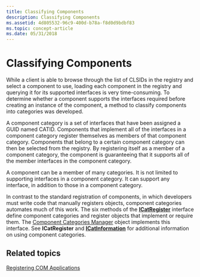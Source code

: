 ```yaml
---
title: Classifying Components
description: Classifying Components
ms.assetid: 4d805532-96c9-400d-b78a-f8d0d9bdbf83
ms.topic: concept-article
ms.date: 05/31/2018
---
```


# Classifying Components

While a client is able to browse through the list of CLSIDs in the registry and select a component to use, loading each component in the registry and querying it for its supported interfaces is very time-consuming. To determine whether a component supports the interfaces required before creating an instance of the component, a method to classify components into categories was developed.

A component category is a set of interfaces that have been assigned a GUID named CATID. Components that implement all of the interfaces in a component category register themselves as members of that component category. Components that belong to a certain component category can then be selected from the registry. By registering itself as a member of a component category, the component is guaranteeing that it supports all of the member interfaces in the component category.

A component can be a member of many categories. It is not limited to supporting interfaces in a component category. It can support any interface, in addition to those in a component category.

In contrast to the standard registration of components, in which developers must write code that manually registers objects, component categories automates much of this work. The six methods of the [**ICatRegister**](/windows/desktop/api/ComCat/nn-comcat-icatregister) interface define component categories and register objects that implement or require them. The [Component Categories Manager](the-component-categories-manager.md) object implements this interface. See **ICatRegister** and [**ICatInformation**](/windows/desktop/api/ComCat/nn-comcat-icatinformation) for additional information on using component categories.

## Related topics

<dl> <dt>

[Registering COM Applications](registering-com-applications.md)
</dt> </dl>

 

 




